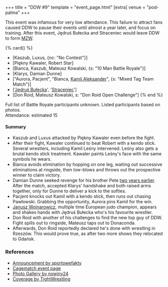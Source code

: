 +++
title = "DDW #9"
template = "event_page.html"
[extra]
venue = "pod-palma"
+++

This event was infamous for very low attendance. This failure to attract fans caused DDW to pause their events until almost a year later, and focus on training. After this event, Jędruś Bułecka and Straceniec would leave DDW to form [MZW](@/o/mzw.md).

{% card() %}
- [Kaszub, Luxus, {nc: "No Contest"}]
- [Piękny Kawaler, Robert Star]
- [Bianca, Kaszub, Mateusz Kowalski,  {s: "10 Man Battle Royale"}]
- [Klarys, Damian Dunne]
- ["Aurora, Pacjent", "Bianca, [Kamil Aleksander](@/w/kamil-aleksander.md)", {s: "Mixed
      Tag Team Match"}]
- ['[Jędruś Bułecka](@/w/jedrus-bulecka.md)', '[Straceniec](@/w/shadow.md)']
- [Don Roid, Mateusz Kowalski, s: "Don Roid Open Challenge"]
{% end %}

Full list of Battle Royale participants unknown. Listed participants based on photos. \
Attendance: estimated 15

#### Summary

* Kaszub and Luxus attacked by Piękny Kawaler even before the fight.
* After their fight, Kawaler continued to beat Robert with a kendo stick. Several wrestlers, including Kamil Leśny intervened. Leśny also gets a brutal kendo stick treatment. Kawaler paints Leśny's face with the same symbols he wears.
* Bianca avoids elimination by hopping on one leg, waiting out successive eliminations at ringside, then low-blows and throws out the prospective winner to claim victory.
* Damian Dunne seeked revenge for his brother Pete [two years earlier](@/e/2012-03-09-ddw-6.md). After the match, accepted Klarys' handshake and both raised arms together, only for Dunne to deliver a kick to the softies.
* Pacjent knocks out Kamil with a kendo stick, then runs out chasing Pawłowski. Grabbing the opportunity, Aurora pins Kamil for the win.
* [Janusz Wojnarowicz][wojnarowicz], multiple time European judo champion, appears and shakes hands with Jędruś Bułecka who's his favourite wrestler.
* Don Roid with another of his challenges to find the new top guy of DDW. Fight spills out to ringside, Mateusz taps out to Donaconda.
* Afterwards, Don Roid reportedly declared he's done with wrestling in Rzeszów. This would prove true, as after two more shows they relocated to Gdańsk.

### References

* [Announcement by sportowefakty](https://sportowefakty.wp.pl/wrestling/392984/gala-ddw-9-juz-25-pazdziernika)
* [Cagematch event page](https://www.cagematch.net/?id=1&nr=102902)
* [Photo Gallery by nowiny24](https://nowiny24.pl/wrestling-gala-w-rzeszowie-pelna-ciekawych-starc-zdjecia/ar/6202009)
* [Coverage by TightWrestling](http://tightwrestling.blogspot.com/2013/11/do-or-die-wrestling-9-raport.html)

[wojnarowicz]: https://en.wikipedia.org/wiki/Janusz_Wojnarowicz
